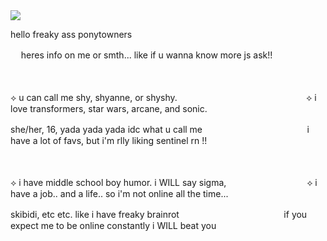 <img src="https://github.com/user-attachments/assets/edf334d9-31b5-432c-a815-84624ca664eb"/>

hello freaky ass ponytowners

ㅤ
heres info on me or smth... like if u wanna know more js ask!!

ㅤ


⟡ u can call me shy, shyanne, or shyshy.ㅤㅤㅤㅤㅤㅤㅤㅤㅤㅤㅤㅤㅤㅤㅤㅤ⟡ i love transformers, star wars, arcane, and sonic.

she/her, 16, yada yada yada idc what u call meㅤㅤㅤㅤㅤㅤㅤㅤㅤㅤㅤㅤㅤi have a lot of favs, but i'm rlly liking sentinel rn !!

ㅤ

⟡ i have middle school boy humor. i WILL say sigma,ㅤㅤㅤㅤㅤㅤㅤㅤㅤㅤ⟡ i have a job.. and a life.. so i'm not online all the time...

skibidi, etc etc. like i have freaky brainrotㅤㅤㅤㅤㅤㅤㅤㅤㅤㅤㅤㅤㅤif you expect me to be online constantly i WILL beat you

ㅤ
